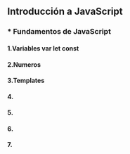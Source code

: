 ## Introducción a JavaScript

### * Fundamentos de JavaScript
#### 1.Variables var let const  
#### 2.Numeros
#### 3.Templates
#### 4.
#### 5.
#### 6. 
#### 7.


